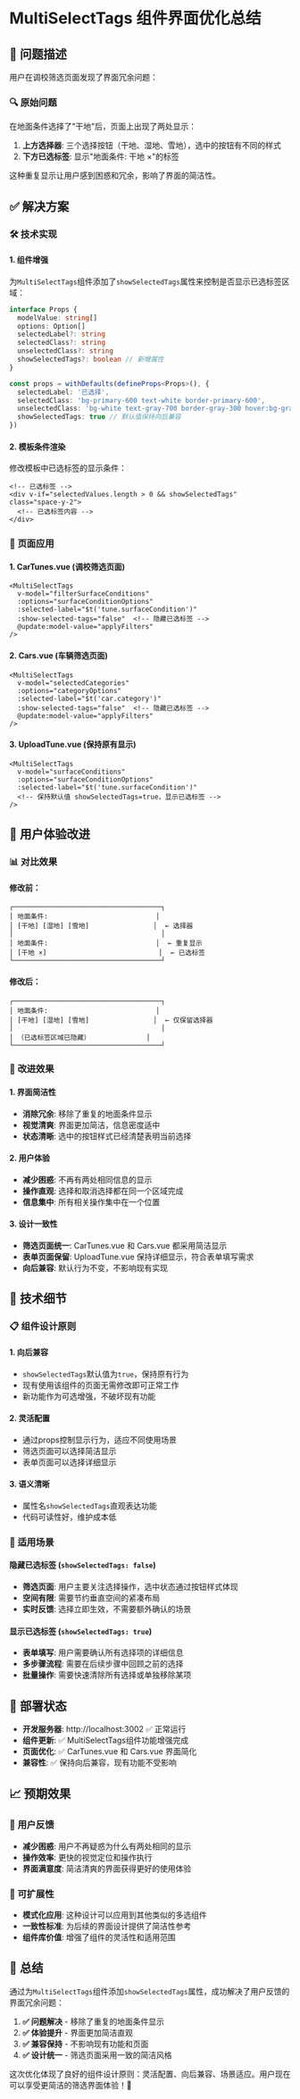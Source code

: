 # MultiSelectTags 组件界面优化总结

## 🎯 问题描述

用户在调校筛选页面发现了界面冗余问题：

### 🔍 **原始问题**
在地面条件选择了"干地"后，页面上出现了两处显示：
1. **上方选择器**: 三个选择按钮（干地、湿地、雪地），选中的按钮有不同的样式
2. **下方已选标签**: 显示"地面条件: 干地 ×"的标签

这种重复显示让用户感到困惑和冗余，影响了界面的简洁性。

## ✅ 解决方案

### 🛠️ **技术实现**

#### 1. 组件增强
为`MultiSelectTags`组件添加了`showSelectedTags`属性来控制是否显示已选标签区域：

```typescript
interface Props {
  modelValue: string[]
  options: Option[]
  selectedLabel?: string
  selectedClass?: string
  unselectedClass?: string
  showSelectedTags?: boolean // 新增属性
}

const props = withDefaults(defineProps<Props>(), {
  selectedLabel: '已选择',
  selectedClass: 'bg-primary-600 text-white border-primary-600',
  unselectedClass: 'bg-white text-gray-700 border-gray-300 hover:bg-gray-50',
  showSelectedTags: true // 默认值保持向后兼容
})
```

#### 2. 模板条件渲染
修改模板中已选标签的显示条件：

```vue
<!-- 已选标签 -->
<div v-if="selectedValues.length > 0 && showSelectedTags" class="space-y-2">
  <!-- 已选标签内容 -->
</div>
```

### 📱 **页面应用**

#### 1. CarTunes.vue (调校筛选页面)
```vue
<MultiSelectTags
  v-model="filterSurfaceConditions"
  :options="surfaceConditionOptions"
  :selected-label="$t('tune.surfaceCondition')"
  :show-selected-tags="false"  <!-- 隐藏已选标签 -->
  @update:model-value="applyFilters"
/>
```

#### 2. Cars.vue (车辆筛选页面)
```vue
<MultiSelectTags
  v-model="selectedCategories"
  :options="categoryOptions"
  :selected-label="$t('car.category')"
  :show-selected-tags="false"  <!-- 隐藏已选标签 -->
  @update:model-value="applyFilters"
/>
```

#### 3. UploadTune.vue (保持原有显示)
```vue
<MultiSelectTags
  v-model="surfaceConditions"
  :options="surfaceConditionOptions"
  :selected-label="$t('tune.surfaceCondition')"
  <!-- 保持默认值 showSelectedTags=true，显示已选标签 -->
/>
```

## 🎨 用户体验改进

### 📊 **对比效果**

#### 修改前：
```
┌─────────────────────────────────────┐
│ 地面条件:                           │
│ [干地] [湿地] [雪地]                │  ← 选择器
│                                     │
│ 地面条件:                           │  ← 重复显示
│ [干地 ×]                            │  ← 已选标签
└─────────────────────────────────────┘
```

#### 修改后：
```
┌─────────────────────────────────────┐
│ 地面条件:                           │
│ [干地] [湿地] [雪地]                │  ← 仅保留选择器
│                                     │
│ （已选标签区域已隐藏）              │
└─────────────────────────────────────┘
```

### 🌟 **改进效果**

#### 1. 界面简洁性
- **消除冗余**: 移除了重复的地面条件显示
- **视觉清爽**: 界面更加简洁，信息密度适中
- **状态清晰**: 选中的按钮样式已经清楚表明当前选择

#### 2. 用户体验
- **减少困惑**: 不再有两处相同信息的显示
- **操作直观**: 选择和取消选择都在同一个区域完成
- **信息集中**: 所有相关操作集中在一个位置

#### 3. 设计一致性
- **筛选页面统一**: CarTunes.vue 和 Cars.vue 都采用简洁显示
- **表单页面保留**: UploadTune.vue 保持详细显示，符合表单填写需求
- **向后兼容**: 默认行为不变，不影响现有实现

## 🔧 技术细节

### 📋 **组件设计原则**

#### 1. 向后兼容
- `showSelectedTags`默认值为`true`，保持原有行为
- 现有使用该组件的页面无需修改即可正常工作
- 新功能作为可选增强，不破坏现有功能

#### 2. 灵活配置
- 通过props控制显示行为，适应不同使用场景
- 筛选页面可以选择简洁显示
- 表单页面可以选择详细显示

#### 3. 语义清晰
- 属性名`showSelectedTags`直观表达功能
- 代码可读性好，维护成本低

### 🎯 **适用场景**

#### 隐藏已选标签 (`showSelectedTags: false`)
- **筛选页面**: 用户主要关注选择操作，选中状态通过按钮样式体现
- **空间有限**: 需要节约垂直空间的紧凑布局
- **实时反馈**: 选择立即生效，不需要额外确认的场景

#### 显示已选标签 (`showSelectedTags: true`)
- **表单填写**: 用户需要确认所有选择项的详细信息
- **多步骤流程**: 需要在后续步骤中回顾之前的选择
- **批量操作**: 需要快速清除所有选择或单独移除某项

## 🚀 部署状态

- **开发服务器**: http://localhost:3002 ✅ 正常运行
- **组件更新**: ✅ MultiSelectTags组件功能增强完成
- **页面优化**: ✅ CarTunes.vue 和 Cars.vue 界面简化
- **兼容性**: ✅ 保持向后兼容，现有功能不受影响

## 📈 预期效果

### 👥 **用户反馈**
- **减少困惑**: 用户不再疑惑为什么有两处相同的显示
- **操作效率**: 更快的视觉定位和操作执行
- **界面满意度**: 简洁清爽的界面获得更好的使用体验

### 🔄 **可扩展性**
- **模式化应用**: 这种设计可以应用到其他类似的多选组件
- **一致性标准**: 为后续的界面设计提供了简洁性参考
- **组件库价值**: 增强了组件的灵活性和适用范围

## 🎊 总结

通过为`MultiSelectTags`组件添加`showSelectedTags`属性，成功解决了用户反馈的界面冗余问题：

1. **✅ 问题解决** - 移除了重复的地面条件显示
2. **✅ 体验提升** - 界面更加简洁直观
3. **✅ 兼容保持** - 不影响现有功能和页面
4. **✅ 设计统一** - 筛选页面采用一致的简洁风格

这次优化体现了良好的组件设计原则：灵活配置、向后兼容、场景适应。用户现在可以享受更简洁的筛选界面体验！🌟 